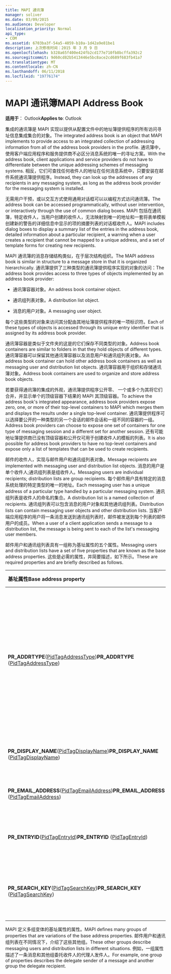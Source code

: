 ```yaml
---
title: MAPI 通讯簿
manager: soliver
ms.date: 03/09/2015
ms.audience: Developer
localization_priority: Normal
api_type:
- COM
ms.assetid: 6703ba3f-54a5-4059-b10a-1d42a9e81be1
description: 上次修改时间：2015 年 3 月 9 日
ms.openlocfilehash: b328a65f400e424fb2cd177e710fb8bcffa392c2
ms.sourcegitcommit: 9d60cd82b5413446e5bc8ace2cd689f683fb41a7
ms.translationtype: MT
ms.contentlocale: zh-CN
ms.lasthandoff: 06/11/2018
ms.locfileid: "19776174"
---
```

# <a name="mapi-address-book"></a><span data-ttu-id="b756d-103">MAPI 通讯簿</span><span class="sxs-lookup"><span data-stu-id="b756d-103">MAPI Address Book</span></span>

  
  
<span data-ttu-id="b756d-104">**适用于**： Outlook</span><span class="sxs-lookup"><span data-stu-id="b756d-104">**Applies to**: Outlook</span></span> 
  
<span data-ttu-id="b756d-105">集成的通讯簿是 MAPI 实现以提供从配置文件中的地址簿提供程序的所有访问寻址信息集成集合的对象。</span><span class="sxs-lookup"><span data-stu-id="b756d-105">The integrated address book is an object that MAPI implements to provide access to an integrated collection of addressing information from all of the address book providers in the profile.</span></span> <span data-ttu-id="b756d-106">通讯簿中，使用客户端应用程序和服务提供商不必区分消息系统的唯一的寻址方案。</span><span class="sxs-lookup"><span data-stu-id="b756d-106">With the address book, client applications and service providers do not have to differentiate between the unique addressing schemes of messaging systems.</span></span> <span data-ttu-id="b756d-107">相反，它们可查找任何收件人的地址在任何消息系统中，只要安装在邮件系统通讯簿提供程序。</span><span class="sxs-lookup"><span data-stu-id="b756d-107">Instead, they can look up the addresses of any recipients in any messaging system, as long as the address book provider for the messaging system is installed.</span></span>
  
<span data-ttu-id="b756d-108">无需用户干预，或以交互方式使用通用对话框可以以编程方式访问通讯簿。</span><span class="sxs-lookup"><span data-stu-id="b756d-108">The address book can be accessed programmatically, without user intervention, or interactively through the use of common dialog boxes.</span></span> <span data-ttu-id="b756d-109">MAPI 包括在通讯簿，特定收件人，当用户创建的收件人，无法映射到唯一的地址和一套将表单模板创建新的警告的详细信息中显示的项的摘要列表的对话框收件人。</span><span class="sxs-lookup"><span data-stu-id="b756d-109">MAPI includes dialog boxes to display a summary list of the entries in the address book, detailed information about a particular recipient, a warning when a user creates a recipient that cannot be mapped to a unique address, and a set of template forms for creating new recipients.</span></span>
  
<span data-ttu-id="b756d-110">MAPI 通讯簿的消息存储结构类似，在于层次结构组织。</span><span class="sxs-lookup"><span data-stu-id="b756d-110">The MAPI address book is similar in structure to a message store in that it is organized hierarchically.</span></span> <span data-ttu-id="b756d-111">通讯簿提供了三种类型的通讯簿提供程序实现的对象的访问：</span><span class="sxs-lookup"><span data-stu-id="b756d-111">The address book provides access to three types of objects implemented by an address book provider:</span></span>
  
- <span data-ttu-id="b756d-112">通讯簿容器对象。</span><span class="sxs-lookup"><span data-stu-id="b756d-112">An address book container object.</span></span>
    
- <span data-ttu-id="b756d-113">通讯组列表对象。</span><span class="sxs-lookup"><span data-stu-id="b756d-113">A distribution list object.</span></span>
    
- <span data-ttu-id="b756d-114">消息的用户对象。</span><span class="sxs-lookup"><span data-stu-id="b756d-114">A messaging user object.</span></span>
    
<span data-ttu-id="b756d-115">每个这些类型的对象来访问其分配由其地址簿提供程序的唯一项标识符。</span><span class="sxs-lookup"><span data-stu-id="b756d-115">Each of these types of objects is accessed through its unique entry identifier that is assigned by its address book provider.</span></span> 
  
<span data-ttu-id="b756d-116">通讯簿容器是类似于文件夹的这是的它们保存不同类型的对象。</span><span class="sxs-lookup"><span data-stu-id="b756d-116">Address book containers are similar to folders in that they hold objects of different types.</span></span> <span data-ttu-id="b756d-117">通讯簿容器可以保留其他通讯簿容器以及消息用户和通讯组列表对象。</span><span class="sxs-lookup"><span data-stu-id="b756d-117">An address book container can hold other address book containers as well as messaging user and distribution list objects.</span></span> <span data-ttu-id="b756d-118">通讯簿容器用于组织和存储通讯簿对象。</span><span class="sxs-lookup"><span data-stu-id="b756d-118">Address book containers are used to organize and store address book objects.</span></span>
  
<span data-ttu-id="b756d-119">若要获得通讯簿的集成的外观，通讯簿提供程序公开零、 一个或多个为其将它们合并，并显示单个的顶级容器下结果的 MAPI 其顶级容器。</span><span class="sxs-lookup"><span data-stu-id="b756d-119">To achieve the address book's integrated appearance, address book providers expose zero, one, or more of their top-level containers to MAPI which merges them and displays the results under a single top-level container.</span></span> <span data-ttu-id="b756d-120">通讯簿提供程序可以选择要公开的一种类型的另一个会话的邮件会话和一组不同的容器的一组。</span><span class="sxs-lookup"><span data-stu-id="b756d-120">Address book providers can choose to expose one set of containers for one type of messaging session and a different set for another session.</span></span> <span data-ttu-id="b756d-121">还有可能地址簿提供商已没有顶级容器和公开仅可用于创建收件人的模板的列表。</span><span class="sxs-lookup"><span data-stu-id="b756d-121">It is also possible for address book providers to have no top-level containers and expose only a list of templates that can be used to create recipients.</span></span>
  
<span data-ttu-id="b756d-122">邮件的收件人，实现与邮件用户和通讯组列表对象。</span><span class="sxs-lookup"><span data-stu-id="b756d-122">Message recipients are implemented with messaging user and distribution list objects.</span></span> <span data-ttu-id="b756d-123">消息的用户是单个收件人;通讯组列表是组收件人。</span><span class="sxs-lookup"><span data-stu-id="b756d-123">Messaging users are individual recipients; distribution lists are group recipients.</span></span> <span data-ttu-id="b756d-124">每个邮件用户具有特定的消息系统处理的特定类型的唯一的地址。</span><span class="sxs-lookup"><span data-stu-id="b756d-124">Each messaging user has a unique address of a particular type handled by a particular messaging system.</span></span> <span data-ttu-id="b756d-125">通讯组列表是收件人的命名的集合。</span><span class="sxs-lookup"><span data-stu-id="b756d-125">A distribution list is a named collection of recipients.</span></span> <span data-ttu-id="b756d-126">通讯组列表可以包含消息的用户对象和其他通讯组列表。</span><span class="sxs-lookup"><span data-stu-id="b756d-126">Distribution lists can contain messaging user objects and other distribution lists.</span></span> <span data-ttu-id="b756d-127">当客户端应用程序的用户将一条消息发送到通讯组列表时，邮件被发送到每个列表的邮件用户的成员。</span><span class="sxs-lookup"><span data-stu-id="b756d-127">When a user of a client application sends a message to a distribution list, the message is being sent to each of the list's messaging user members.</span></span> 
  
<span data-ttu-id="b756d-128">邮件用户和通讯组列表具有一组称为基址属性的五个属性。</span><span class="sxs-lookup"><span data-stu-id="b756d-128">Messaging users and distribution lists have a set of five properties that are known as the base address properties.</span></span> <span data-ttu-id="b756d-129">这些是必需的属性，并简要描述，如下所示。</span><span class="sxs-lookup"><span data-stu-id="b756d-129">These are required properties and are briefly described as follows.</span></span>
  
|<span data-ttu-id="b756d-130">**基址属性**</span><span class="sxs-lookup"><span data-stu-id="b756d-130">**Base address property**</span></span>|<span data-ttu-id="b756d-131">**说明**</span><span class="sxs-lookup"><span data-stu-id="b756d-131">**Description**</span></span>|
|:-----|:-----|
|<span data-ttu-id="b756d-132">**PR_ADDRTYPE**([PidTagAddressType](pidtagaddresstype-canonical-property.md))</span><span class="sxs-lookup"><span data-stu-id="b756d-132">**PR_ADDRTYPE** ([PidTagAddressType](pidtagaddresstype-canonical-property.md))</span></span>  <br/> |<span data-ttu-id="b756d-133">收件人地址的类型。</span><span class="sxs-lookup"><span data-stu-id="b756d-133">Type of address for the recipient.</span></span> <span data-ttu-id="b756d-134">每个地址类型遵循特定的格式，并使用与特定的邮件系统。</span><span class="sxs-lookup"><span data-stu-id="b756d-134">Each address type follows a particular format and is used with a particular messaging system.</span></span>  <br/> |
|<span data-ttu-id="b756d-135">**PR_DISPLAY_NAME**([PidTagDisplayName](pidtagdisplayname-canonical-property.md))</span><span class="sxs-lookup"><span data-stu-id="b756d-135">**PR_DISPLAY_NAME** ([PidTagDisplayName](pidtagdisplayname-canonical-property.md))</span></span>  <br/> |<span data-ttu-id="b756d-136">收件人的可显示名称。</span><span class="sxs-lookup"><span data-stu-id="b756d-136">Displayable name for the recipient.</span></span>  <br/> |
|<span data-ttu-id="b756d-137">**PR_EMAIL_ADDRESS**([PidTagEmailAddress](pidtagemailaddress-canonical-property.md))</span><span class="sxs-lookup"><span data-stu-id="b756d-137">**PR_EMAIL_ADDRESS** ([PidTagEmailAddress](pidtagemailaddress-canonical-property.md))</span></span>  <br/> |<span data-ttu-id="b756d-138">收件人地址。</span><span class="sxs-lookup"><span data-stu-id="b756d-138">Address of the recipient.</span></span>  <br/> |
|<span data-ttu-id="b756d-139">**PR_ENTRYID**([PidTagEntryId](pidtagentryid-canonical-property.md))</span><span class="sxs-lookup"><span data-stu-id="b756d-139">**PR_ENTRYID** ([PidTagEntryId](pidtagentryid-canonical-property.md))</span></span>  <br/> |<span data-ttu-id="b756d-140">用于访问收件人的项标识符。</span><span class="sxs-lookup"><span data-stu-id="b756d-140">Entry identifier used to access the recipient.</span></span>  <br/> |
|<span data-ttu-id="b756d-141">**PR_SEARCH_KEY**([PidTagSearchKey](pidtagsearchkey-canonical-property.md))</span><span class="sxs-lookup"><span data-stu-id="b756d-141">**PR_SEARCH_KEY** ([PidTagSearchKey](pidtagsearchkey-canonical-property.md))</span></span>  <br/> |<span data-ttu-id="b756d-142">用于标识的收件人的二进制相当键。</span><span class="sxs-lookup"><span data-stu-id="b756d-142">Binary comparable key used to identify the recipient.</span></span>  <br/> |
   
<span data-ttu-id="b756d-143">MAPI 定义多组变体的基址属性的属性。</span><span class="sxs-lookup"><span data-stu-id="b756d-143">MAPI defines many groups of properties that are variations of the base address properties.</span></span> <span data-ttu-id="b756d-144">邮件用户和通讯组列表在不同情况下，介绍了这些其他组。</span><span class="sxs-lookup"><span data-stu-id="b756d-144">These other groups describe messaging users and distribution lists in different situations.</span></span> <span data-ttu-id="b756d-145">例如，一组属性描述了一条消息和其他组委托收件人的代理人发件人。</span><span class="sxs-lookup"><span data-stu-id="b756d-145">For example, one group of properties describes the delegate sender of a message and another group the delegate recipient.</span></span>
  

